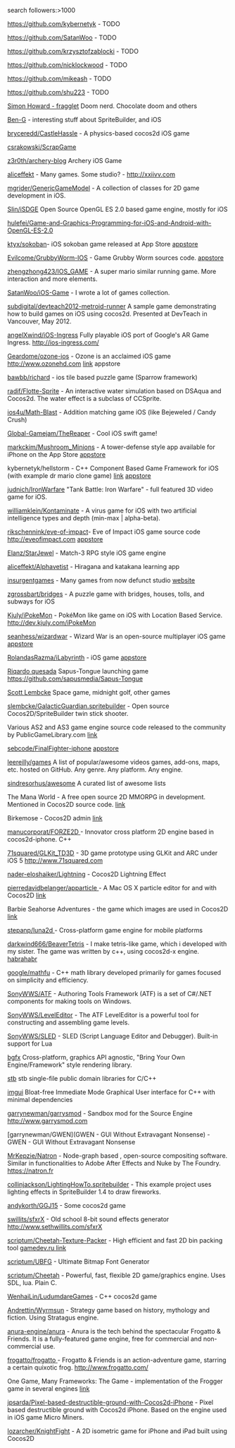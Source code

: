 search followers:>1000 

https://github.com/kybernetyk - TODO

https://github.com/SatanWoo - TODO

https://github.com/krzysztofzablocki - TODO

https://github.com/nicklockwood - TODO

https://github.com/mikeash - TODO

https://github.com/shu223 - TODO

[Simon Howard - fragglet](https://github.com/fragglet) Doom nerd. Chocolate doom and others

[Ben-G](https://github.com/Ben-G) - interesting stuff about SpriteBuilder, and iOS 

[bryceredd/CastleHassle](https://github.com/bryceredd/CastleHassle) - A physics-based cocos2d iOS game 

[csrakowski/ScrapGame](https://github.com/csrakowski/ScrapGame)

[z3r0th/archery-blog](https://github.com/z3r0th/archery-blog) Archery iOS Game

[aliceffekt](https://github.com/aliceffekt) - Many games. Some studio? - http://xxiivv.com

[mgrider/GenericGameModel](https://github.com/mgrider/GenericGameModel) - A collection of classes for 2D game development in iOS. 

[Slin/iSDGE](https://github.com/Slin/iSDGE) Open Source OpenGL ES 2.0 based game engine, mostly for iOS 

[hulefei/Game-and-Graphics-Programming-for-iOS-and-Android-with-OpenGL-ES-2.0](https://github.com/hulefei/Game-and-Graphics-Programming-for-iOS-and-Android-with-OpenGL-ES-2.0)

[ktyx/sokoban](https://github.com/ktyx/sokoban)- iOS sokoban game released at App Store
[appstore](https://itunes.apple.com/app/id861115558)

[Evilcome/GrubbyWorm-IOS](https://github.com/Evilcome/GrubbyWorm-IOS) - Game Grubby Worm sources code.
[appstore](https://itunes.apple.com/us/app/grubby-worm/id904208546?mt=8)

[zhengzhong423/IOS_GAME](https://github.com/zhengzhong423/IOS_GAME) - A super mario similar running game. More interaction and more elements.

[SatanWoo/iOS-Game](https://github.com/SatanWoo/iOS-Game) - I wrote a lot of games collection.

[subdigital/devteach2012-metroid-runner](https://github.com/subdigital/devteach2012-metroid-runner)
A sample game demonstrating how to build games on iOS using cocos2d. Presented at DevTeach in Vancouver, May 2012.

[angelXwind/iOS-Ingress](https://github.com/angelXwind/iOS-Ingress)
Fully playable iOS port of Google's AR Game Ingress. http://ios-ingress.com/

[Geardome/ozone-ios](https://github.com/Geardome/ozone-ios) - Ozone is an acclaimed iOS game http://www.ozonehd.com
[link](http://itunes.ozonehd.com/) appstore

[bawbb/richard](https://github.com/bawbb/richard) - ios tile based puzzle game (Sparrow framework)

[radif/Flotte-Sprite](https://github.com/radif/Flotte-Sprite) - An interactive water simulation based on DSAqua and Cocos2d. The water effect is a subclass of CCSprite.

[ios4u/Math-Blast](https://github.com/ios4u/Math-Blast) - Addition matching game iOS (like Bejeweled / Candy Crush)

[Global-Gamejam/TheReaper](https://github.com/Global-Gamejam/TheReaper) - Cool iOS swift game!

[markckim/Mushroom_Minions](https://github.com/markckim/Mushroom_Minions) - A tower-defense style app available for iPhone on the App Store
[appstore](https://itunes.apple.com/us/app/mushroom-minions/id531581046?mt=8) 

kybernetyk/hellstorm - C++ Component Based Game Framework for iOS (with example dr mario clone game)
[link](https://github.com/kybernetyk/hellstorm/tree/master/hellstorm/game)
[appstore](http://itunes.apple.com/us/app/texxno-pilzzz/id427962932?mt=8)

[judnich/IronWarfare](https://github.com/judnich/IronWarfare) "Tank Battle: Iron Warfare" - full featured 3D video game for iOS.

[williamklein/Kontaminate](https://github.com/williamklein/Kontaminate) - A virus game for iOS with two artificial intelligence types and depth (min-max | alpha-beta).


[rikschennink/eve-of-impact](https://github.com/rikschennink/eve-of-impact)- Eve of Impact iOS game source code http://eveofimpact.com
[appstore](http://itunes.apple.com/us/app/eve-of-impact/id465159205?ls=1&mt=8)

[Elanz/StarJewel](https://github.com/Elanz/StarJewel) - Match-3 RPG style iOS game engine

[aliceffekt/Alphavetist](https://github.com/aliceffekt/Alphavetist) - Hiragana and katakana learning app

[insurgentgames](https://github.com/insurgentgames) - Many games from now defunct studio
[website](http://www.insurgentgames.com)

[zgrossbart/bridges](https://github.com/zgrossbart/bridges) - A puzzle game with bridges, houses, tolls, and subways for iOS

[Kjuly/iPokeMon](https://github.com/Kjuly/iPokeMon) - PokéMon like game on iOS with Location Based Service. http://dev.kjuly.com/iPokeMon

[seanhess/wizardwar](https://github.com/seanhess/wizardwar) - Wizard War is an open-source multiplayer iOS game
[appstore](http://appstore.com/wizardwar) 

[RolandasRazma/iLabyrinth](https://github.com/RolandasRazma/iLabyrinth) - iOS game
[appstore](https://itunes.apple.com/us/app/ilabyrinth/id380886785?mt=8)

[Riqardo quesada](https://github.com/ricardoquesada) Sapus-Tongue launching game
https://github.com/sapusmedia/Sapus-Tongue

[Scott Lembcke](https://github.com/slembcke)
Space game, midnight golf, other games

[slembcke/GalacticGuardian.spritebuilder](https://github.com/slembcke/GalacticGuardian.spritebuilder) - Open source Cocos2D/SpriteBuilder twin stick shooter.

Various AS2 and AS3 game engine source code released to the community by PublicGameLibrary.com
[link](https://code.google.com/p/flasharing/)

[sebcode/FinalFighter-iphone](https://github.com/sebcode/FinalFighter-iphone)
[appstore](https://itunes.apple.com/us/app/finalfighter/id578148499?mt=8)

[leereilly/games](https://github.com/leereilly/games) A list of popular/awesome videos games, add-ons, maps, etc. hosted on GitHub. Any genre. Any platform. Any engine.

[sindresorhus/awesome](https://github.com/sindresorhus/awesome) A curated list of awesome lists

The Mana World - A free open source 2D MMORPG in development. Mentioned in Cocos2D source code.
[link](https://www.themanaworld.org/index.php/Main_Page)

Birkemose - Cocos2D admin
[link](https://thebackfiregames.wordpress.com)

[manucorporat/FORZE2D ](https://github.com/manucorporat/FORZE2D) - Innovator cross platform 2D engine based in cocos2d-iphone. C++

[71squared/GLKit_TD3D](https://github.com/71squared/GLKit_TD3D) - 3D game prototype using GLKit and ARC under iOS 5 http://www.71squared.com

[nader-eloshaiker/Lightning](https://github.com/nader-eloshaiker/Lightning) - Cocos2D Lightning Effect

[pierredavidbelanger/apparticle ](https://github.com/pierredavidbelanger/apparticle) - A Mac OS X particle editor for and with Cocos2D [link](http://apparticle.pjer.ca/)

Barbie Seahorse Adventures - the game which images are used in Cocos2D
[link](http://www.imitationpickles.org/barbie/)

[stepanp/luna2d ](https://github.com/stepanp/luna2d/) - Cross-platform game engine for mobile platforms

[darkwind666/BeaverTetris](https://github.com/darkwind666/BeaverTetris/) - I make tetris-like game, which i developed with my sister. The game was written by c++, using cocos2d-x engine.
[habrahabr](http://habrahabr.ru/post/265809/) 

[google/mathfu](https://github.com/google/mathfu) - C++ math library developed primarily for games focused on simplicity and efficiency.

[SonyWWS/ATF](https://github.com/SonyWWS/ATF) - Authoring Tools Framework (ATF) is a set of C#/.NET components for making tools on Windows. 

[SonyWWS/LevelEditor](https://github.com/SonyWWS/LevelEditor) - The ATF LevelEditor is a powerful tool for constructing and assembling game levels.

[SonyWWS/SLED](https://github.com/SonyWWS/SLED) - SLED (Script Language Editor and Debugger). Built-in support for Lua

[bgfx](https://github.com/bkaradzic/bgfx) Cross-platform, graphics API agnostic, "Bring Your Own Engine/Framework" style rendering library.

[stb](https://github.com/nothings/stb) stb single-file public domain libraries for C/C++

[imgui](https://github.com/ocornut/imgui) Bloat-free Immediate Mode Graphical User interface for C++ with minimal dependencies

[garrynewman/garrysmod](https://github.com/garrynewman/garrysmod) - Sandbox mod for the Source Engine http://www.garrysmod.com

[garrynewman/GWEN](GWEN - GUI Without Extravagant Nonsense) - GWEN - GUI Without Extravagant Nonsense

[MrKepzie/Natron](https://github.com/MrKepzie/Natron) - Node-graph based , open-source compositing software. Similar in functionalities to Adobe After Effects and Nuke by The Foundry. https://natron.fr

[collinjackson/LightingHowTo.spritebuilder](https://github.com/collinjackson/LightingHowTo.spritebuilder) - This example project uses lighting effects in SpriteBuilder 1.4 to draw fireworks.

[andykorth/GGJ15](https://github.com/andykorth/GGJ15) - Some cocos2d game

[swillits/sfxrX](https://github.com/swillits/sfxrX) - Old school 8-bit sound effects generator http://www.sethwillits.com/sfxrX

[scriptum/Cheetah-Texture-Packer](https://github.com/scriptum/Cheetah-Texture-Packer) - High efficient and fast 2D bin packing tool
[gamedev.ru link](http://www.gamedev.ru/projects/forum/?id=161714) 

[scriptum/UBFG](https://github.com/scriptum/UBFG) - Ultimate Bitmap Font Generator

[scriptum/Cheetah](https://github.com/scriptum/Cheetah) - Powerful, fast, flexible 2D game/graphics engine. Uses SDL, lua. Plain C.

[WenhaiLin/LudumdareGames](https://github.com/WenhaiLin/LudumdareGames) - C++ cocos2d game

[Andrettin/Wyrmsun](https://github.com/Andrettin/Wyrmsun) - Strategy game based on history, mythology and fiction. Using Stratagus engine.

[anura-engine/anura](https://github.com/anura-engine/anura) - Anura is the tech behind the spectacular Frogatto & Friends. It is a fully-featured game engine, free for commercial and non-commercial use.

[frogatto/frogatto ](https://github.com/frogatto/frogatto) - Frogatto & Friends is an action-adventure game, starring a certain quixotic frog. http://www.frogatto.com/

One Game, Many Frameworks: The Game - implementation of the Frogger game in several engines
[link](http://www.rengelbert.com/tutorial.php?id=162)

[jpsarda/Pixel-based-destructible-ground-with-Cocos2d-iPhone](https://github.com/jpsarda/Pixel-based-destructible-ground-with-Cocos2d-iPhone) - Pixel based destructible ground with Cocos2d iPhone. Based on the engine used in iOS game Micro Miners.

[lozarcher/KnightFight](https://github.com/lozarcher/KnightFight) -
A 2D isometric game for iPhone and iPad built using Cocos2D
